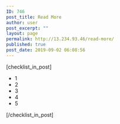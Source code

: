 ```yaml
---
ID: 746
post_title: Read More
author: user
post_excerpt: ""
layout: page
permalink: http://13.234.93.46/read-more/
published: true
post_date: 2019-09-02 06:08:56
---
```

[checklist_in_post]
<ul>
 	<li>1</li>
 	<li>2</li>
 	<li>3</li>
 	<li>4</li>
 	<li>5</li>
</ul>
[/checklist_in_post]